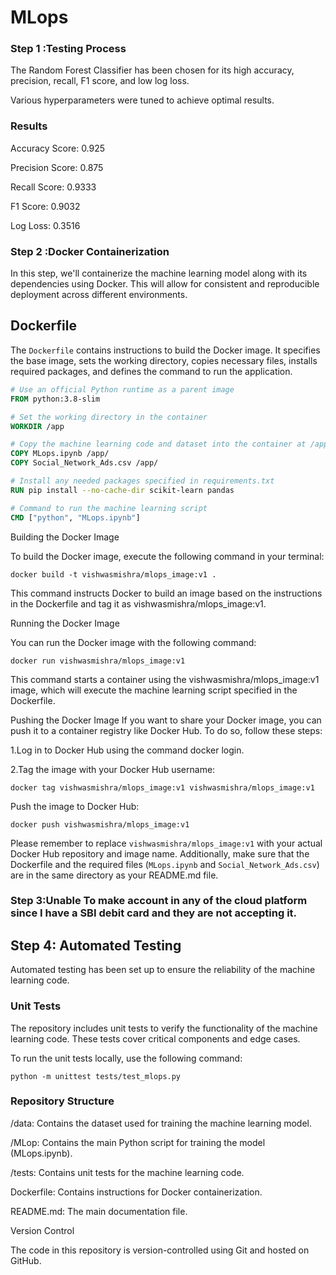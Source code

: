 # MLops

### Step 1 :Testing Process

The Random Forest Classifier has been chosen for its high accuracy, precision, recall, F1 score, and low log loss.

Various hyperparameters were tuned to achieve optimal results.

### Results

Accuracy Score: 0.925

Precision Score: 0.875

Recall Score: 0.9333

F1 Score: 0.9032

Log Loss: 0.3516



### Step 2 :Docker Containerization

In this step, we'll containerize the machine learning model along with its dependencies using Docker. This will allow for consistent and reproducible deployment across different environments.

## Dockerfile

The `Dockerfile` contains instructions to build the Docker image. It specifies the base image, sets the working directory, copies necessary files, installs required packages, and defines the command to run the application.

```Dockerfile
# Use an official Python runtime as a parent image
FROM python:3.8-slim

# Set the working directory in the container
WORKDIR /app

# Copy the machine learning code and dataset into the container at /app
COPY MLops.ipynb /app/
COPY Social_Network_Ads.csv /app/

# Install any needed packages specified in requirements.txt
RUN pip install --no-cache-dir scikit-learn pandas

# Command to run the machine learning script
CMD ["python", "MLops.ipynb"]
```
Building the Docker Image

To build the Docker image, execute the following command in your terminal:


```
docker build -t vishwasmishra/mlops_image:v1 .
```
This command instructs Docker to build an image based on the instructions in the Dockerfile and tag it as vishwasmishra/mlops_image:v1.

Running the Docker Image

You can run the Docker image with the following command:

```
docker run vishwasmishra/mlops_image:v1
```
This command starts a container using the vishwasmishra/mlops_image:v1 image, which will execute the machine learning script specified in the Dockerfile.

Pushing the Docker Image
If you want to share your Docker image, you can push it to a container registry like Docker Hub. To do so, follow these steps:

1.Log in to Docker Hub using the command docker login.

2.Tag the image with your Docker Hub username:

```
docker tag vishwasmishra/mlops_image:v1 vishwasmishra/mlops_image:v1
```

Push the image to Docker Hub:
```
docker push vishwasmishra/mlops_image:v1
```

Please remember to replace `vishwasmishra/mlops_image:v1` with your actual Docker Hub repository and image name. Additionally, make sure that the Dockerfile and the required files (`MLops.ipynb` and `Social_Network_Ads.csv`) are in the same directory as your README.md file.


### Step 3:Unable To make account in any of the cloud platform since I have a SBI debit card and they are not accepting it.

## Step 4: Automated Testing

Automated testing has been set up to ensure the reliability of the machine learning code.

### Unit Tests

The repository includes unit tests to verify the functionality of the machine learning code. These tests cover critical components and edge cases.

To run the unit tests locally, use the following command:

```
python -m unittest tests/test_mlops.py
```

### Repository Structure

/data: Contains the dataset used for training the machine learning model.

/MLop: Contains the main Python script for training the model (MLops.ipynb).

/tests: Contains unit tests for the machine learning code.

Dockerfile: Contains instructions for Docker containerization.

README.md: The main documentation file.

Version Control

The code in this repository is version-controlled using Git and hosted on GitHub.


